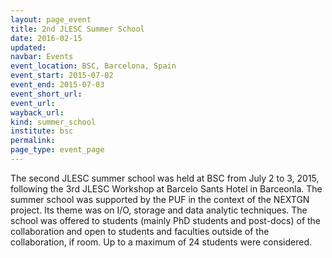```yaml
---
layout: page_event
title: 2nd JLESC Summer School
date: 2016-02-15
updated:
navbar: Events
event_location: BSC, Barcelona, Spain
event_start: 2015-07-02
event_end: 2015-07-03
event_short_url:
event_url:
wayback_url:
kind: summer_school
institute: bsc
permalink:
page_type: event_page
---
```


The second JLESC summer school was held at BSC from July 2 to 3, 2015, following the 3rd JLESC Workshop 
at Barcelo Sants Hotel in Barceonla. 
The summer school was supported by the PUF in the context of the NEXTGN project. 
Its theme was on I/O, storage and data analytic techniques. 
The school was offered to students (mainly PhD students and post-docs) of the collaboration and open 
to students and faculties outside of the collaboration, if room.
Up to a maximum of 24 students were considered.